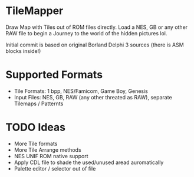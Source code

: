 # TileMapper
Draw Map with Tiles out of ROM files directly. Load a NES, GB or any other RAW file to begin a Journey to the world of the hidden pictures lol.

Initial commit is based on original Borland Delphi 3 sources (there is ASM blocks inside!)

# Supported Formats
- Tile Formats: 1 bpp, NES/Famicom, Game Boy, Genesis
- Input Files: NES, GB, RAW (any other threated as RAW), separate Tilemaps / Patternts

# TODO Ideas
- More Tile formats
- More Tile Arrange methods
- NES UNIF ROM native support
- Apply CDL file to shade the used/unused aread auromatically
- Palette editor / selector out of file
